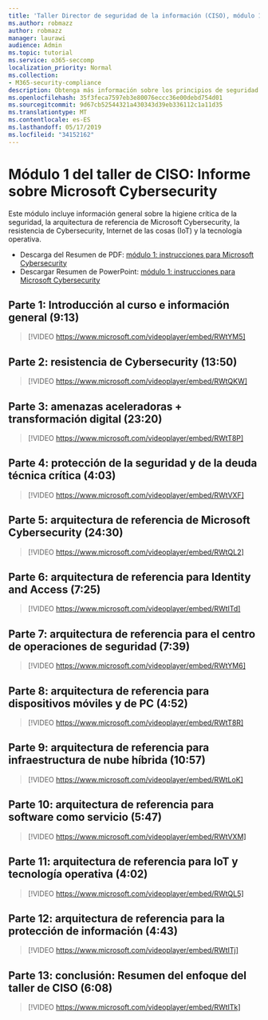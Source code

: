 ```yaml
---
title: 'Taller Director de seguridad de la información (CISO), módulo 1: Microsoft Cybersecurity briefing'
ms.author: robmazz
author: robmazz
manager: laurawi
audience: Admin
ms.topic: tutorial
ms.service: o365-seccomp
localization_priority: Normal
ms.collection:
- M365-security-compliance
description: Obtenga más información sobre los principios de seguridad y las recomendaciones para modernizar la seguridad de su organización.
ms.openlocfilehash: 35f3feca7597eb3e80076eccc36e00debd754d01
ms.sourcegitcommit: 9d67cb52544321a430343d39eb336112c1a11d35
ms.translationtype: MT
ms.contentlocale: es-ES
ms.lasthandoff: 05/17/2019
ms.locfileid: "34152162"
---
```

# <a name="ciso-workshop-module-1-microsoft-cybersecurity-briefing"></a>Módulo 1 del taller de CISO: Informe sobre Microsoft Cybersecurity

Este módulo incluye información general sobre la higiene crítica de la seguridad, la arquitectura de referencia de Microsoft Cybersecurity, la resistencia de Cybersecurity, Internet de las cosas (IoT) y la tecnología operativa.

- Descarga del Resumen de PDF: [módulo 1: instrucciones para Microsoft Cybersecurity](media/ciso-workshop-1-cybersecurity-briefing.pdf)
- Descargar Resumen de PowerPoint: [módulo 1: instrucciones para Microsoft Cybersecurity](https://docs.microsoft.com/office365/securitycompliance/media/ciso-workshop-1-cybersecurity-briefing.pptx)

## <a name="part-1-course-introduction-and-overview-913"></a>Parte 1: Introducción al curso e información general (9:13)

> [!VIDEO https://www.microsoft.com/videoplayer/embed/RWtYM5]

## <a name="part-2-cybersecurity-resilience-1350"></a>Parte 2: resistencia de Cybersecurity (13:50)

> [!VIDEO https://www.microsoft.com/videoplayer/embed/RWtQKW]

## <a name="part-3-accelerating-threats--digital-transformation-2320"></a>Parte 3: amenazas aceleradoras + transformación digital (23:20)

> [!VIDEO https://www.microsoft.com/videoplayer/embed/RWtT8P]

## <a name="part-4-critical-security-hygiene-and-technical-debt-403"></a>Parte 4: protección de la seguridad y de la deuda técnica crítica (4:03)

> [!VIDEO https://www.microsoft.com/videoplayer/embed/RWtVXF]

## <a name="part-5-microsoft-cybersecurity-reference-architecture-2430"></a>Parte 5: arquitectura de referencia de Microsoft Cybersecurity (24:30)

> [!VIDEO https://www.microsoft.com/videoplayer/embed/RWtQL2]

## <a name="part-6-reference-architecture-for-identity-and-access-725"></a>Parte 6: arquitectura de referencia para Identity and Access (7:25)

> [!VIDEO https://www.microsoft.com/videoplayer/embed/RWtITd]

## <a name="part-7-reference-architecture-for-security-operations-center-739"></a>Parte 7: arquitectura de referencia para el centro de operaciones de seguridad (7:39)

> [!VIDEO https://www.microsoft.com/videoplayer/embed/RWtYM6]

## <a name="part-8-reference-architecture-for-pc-and-mobile-devices-452"></a>Parte 8: arquitectura de referencia para dispositivos móviles y de PC (4:52)

> [!VIDEO https://www.microsoft.com/videoplayer/embed/RWtT8R]

## <a name="part-9-reference-architecture-for-hybrid-cloud-infrastructure-1057"></a>Parte 9: arquitectura de referencia para infraestructura de nube híbrida (10:57)

> [!VIDEO https://www.microsoft.com/videoplayer/embed/RWtLoK]

## <a name="part-10-reference-architecture-for-software-as-a-service-547"></a>Parte 10: arquitectura de referencia para software como servicio (5:47)

> [!VIDEO https://www.microsoft.com/videoplayer/embed/RWtVXM]

## <a name="part-11-reference-architecture-for-iot-and-operational-tech-402"></a>Parte 11: arquitectura de referencia para IoT y tecnología operativa (4:02)

> [!VIDEO https://www.microsoft.com/videoplayer/embed/RWtQL5]

## <a name="part-12-reference-architecture-for-info-protection-443"></a>Parte 12: arquitectura de referencia para la protección de información (4:43)

> [!VIDEO https://www.microsoft.com/videoplayer/embed/RWtITj]

## <a name="part-13-conclusion-summary-of-ciso-workshop-approach-608"></a>Parte 13: conclusión: Resumen del enfoque del taller de CISO (6:08)

> [!VIDEO https://www.microsoft.com/videoplayer/embed/RWtITk]